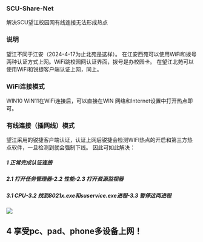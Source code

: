 ### SCU-Share-Net
解决SCU望江校园网有线连接无法形成热点
### 说明
望江不同于江安（2024-4-17为止北苑是这样）。
在江安西苑可以使用WiFi和拨号两种认证方式上网。WiFi跳校园网认证界面，拨号是办校园卡。
在望江北苑可以使用WiFi和锐捷客户端认证上网，同上。
### WiFi连接模式
WIN10 WIN11在WiFi连接后，可以直接在WIN 网络和Internet设置中打开热点即可。
### 有线连接（插网线）模式
望江采用的锐捷客户端认证，认证上网后锐捷会检测WIFI热点的开启和第三方热点软件，一旦检测到就会强制下线。
因此可如此解决：
##### 1 正常完成认证连接
##### 2.1 打开任务管理器-2.2 性能-2.3 打开资源监视器
##### 3.1 CPU-3.2 找到8021x.exe和suservice.exe进程-3.3 暂停这两进程
![](https://github.com/JessBobby/SCU-Share-Net/blob/main/1.jpg)  
## 4 享受pc、pad、phone多设备上网！
